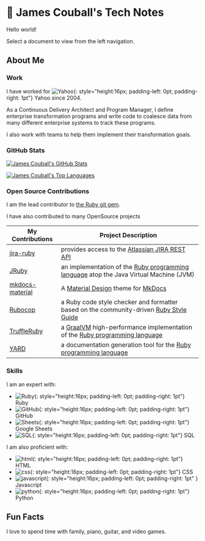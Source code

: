# 🚀 James Couball's Tech Notes

Hello world!

Select a document to view from the left navigation.

## About Me

### Work

I have worked for
![Yahoo](images/yahoo.svg){: style="height:16px; padding-left: 0pt; padding-right: 1pt"}
Yahoo since 2004.

As a Continuous Delivery Architect and Program Manager, I define enterprise
transformation programs and write code to coalesce data from many different enterprise
systems to track these programs.

I also work with teams to help them implement their transformation goals.

### GitHub Stats

[![James Couball's GitHub Stats](https://github-readme-stats.vercel.app/api?username=jcouball&theme=dark&show_icons=true)](https://github.com/jcouball/github-readme-stats)

[![James Couball's Top Languages](https://github-readme-stats.vercel.app/api/top-langs/?username=jcouball&theme=dark&show_icons=true)](https://github.com/jcouball/github-readme-stats)

### Open Source Contributions

I am the lead contributor to [the Ruby git gem](https://github.com/ruby-git/ruby-git).

I have also contributed to many OpenSource projects

| My Contributions | Project Description
| ---------------- | -------------------
| [jira-ruby](https://github.com/sumoheavy/jira-ruby/issues?q=author%3Ajcouball) | provides access to the [Atlassian JIRA REST API](https://developer.atlassian.com/cloud/jira/platform/rest/v3/intro/)
| [JRuby](https://github.com/jruby/jruby/issues?q=author%3Ajcouball) | an implementation of the [Ruby programming language](https://www.ruby-lang.org/en/) atop the Java Virtual Machine (JVM)
| [mkdocs-material](https://github.com/squidfunk/mkdocs-material/issues?q=author%3Ajcouball) | A [Material Design](https://material.io) theme for [MkDocs](https://www.mkdocs.org)
| [Rubocop](https://github.com/rubocop/rubocop/issues?q=author%3Ajcouball) | a Ruby code style checker and formatter based on the community-driven [Ruby Style Guide](https://rubystyle.guide/)
| [TruffleRuby](https://github.com/oracle/truffleruby/issues?q=author%3Ajcouball) | a [GraalVM](http://graalvm.org/) high-performance implementation of the [Ruby programming language](https://www.ruby-lang.org/en/)
| [YARD](https://github.com/lsegal/yard/issues?q=author%3Ajcouball) | a documentation generation tool for the [Ruby programming language](https://www.ruby-lang.org/en/)

### Skills

I am an expert with:

<!-- markdownlint-disable MD013 -->
* ![Ruby](images/ruby.png){: style="height:16px; padding-left: 0pt; padding-right: 1pt"} Ruby
* ![GitHub](images/github.png){: style="height:16px; padding-left: 0pt; padding-right: 1pt"}
  GitHub
* ![Sheets](images/sheets.png){: style="height:16px; padding-left: 0pt; padding-right: 1pt"}
  Google Sheets
* ![SQL](images/sql.png){: style="height:16px; padding-left: 0pt; padding-right: 1pt"} SQL

I am also proficient with:

* ![html](images/html.png){: style="height:16px; padding-left: 0pt; padding-right: 1pt"} HTML
* ![css](images/css.png){: style="height:16px; padding-left: 0pt; padding-right: 1pt"} CSS
* ![javascript](images/javascript.png){: style="height:16px; padding-left: 0pt; padding-right: 1pt" } Javascript
* ![python](images/python.png){: style="height:16px; padding-left: 0pt; padding-right: 1pt"} Python
<!-- markdownlint-enable MD013 -->

## Fun Facts

I love to spend time with family, piano, guitar, and video games.
